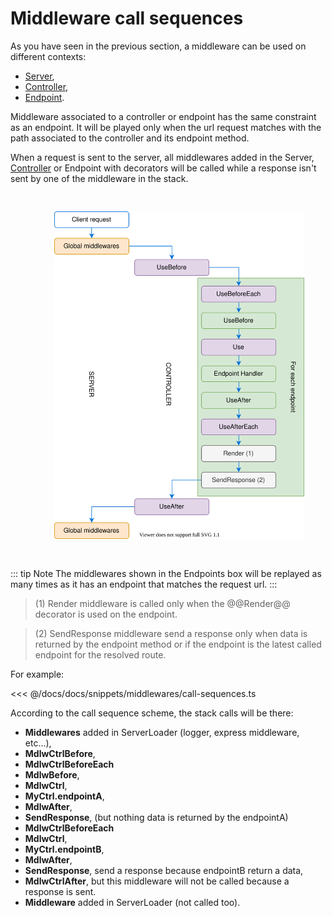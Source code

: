 # Middleware call sequences

As you have seen in the previous section, a middleware can be used on different contexts:

- [Server](/getting-started.md),
- [Controller](/docs/controllers.md),
- [Endpoint](/docs/controllers.md).

Middleware associated to a controller or endpoint has the same constraint as an endpoint.
It will be played only when the url request matches with the path associated to the controller and its endpoint method.

When a request is sent to the server, all middlewares added in the Server, [Controller](/docs/controllers.md) or Endpoint with decorators
 will be called while a response isn't sent by one of the middleware in the stack.

<figure><img src="./../../assets/middleware-in-sequence.svg" style="max-width:400px; padding:30px"></figure>

::: tip Note
The middlewares shown in the Endpoints box will be replayed as many times as it has an endpoint that matches 
the request url.
:::

> (1) Render middleware is called only when the @@Render@@ decorator is used on the endpoint.

> (2) SendResponse middleware send a response only when data is returned by the endpoint method or if the endpoint is the latest called endpoint for the resolved route. 

For example:

<<< @/docs/docs/snippets/middlewares/call-sequences.ts

According to the call sequence scheme, the stack calls will be there:

- **Middlewares** added in ServerLoader (logger, express middleware, etc...),
- **MdlwCtrlBefore**,
- **MdlwCtrlBeforeEach**
- **MdlwBefore**,
- **MdlwCtrl**,
- **MyCtrl.endpointA**,
- **MdlwAfter**,
- **SendResponse**, (but nothing data is returned by the endpointA)
- **MdlwCtrlBeforeEach**
- **MdlwCtrl**,
- **MyCtrl.endpointB**,
- **MdlwAfter**,
- **SendResponse**, send a response because endpointB return a data,
- **MdlwCtrlAfter**, but this middleware will not be called because a response is sent.
- **Middleware** added in ServerLoader (not called too).

